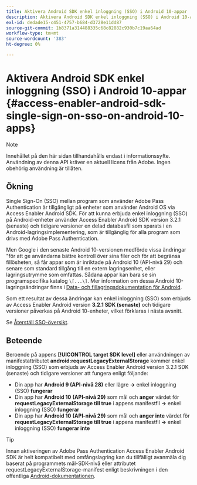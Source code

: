 ```yaml
---
title: Aktivera Android SDK enkel inloggning (SSO) i Android 10-appar
description: Aktivera Android SDK enkel inloggning (SSO) i Android 10-appar
exl-id: dedade15-c451-4757-b684-d3728e11dd87
source-git-commit: 1b8371a314488335c68c82882c930b7c19aa64ad
workflow-type: tm+mt
source-wordcount: '383'
ht-degree: 0%

---
```


# Aktivera Android SDK enkel inloggning (SSO) i Android 10-appar {#access-enabler-android-sdk-single-sign-on-sso-on-android-10-apps}

>[!NOTE]
>
>Innehållet på den här sidan tillhandahålls endast i informationssyfte. Användning av denna API kräver en aktuell licens från Adobe. Ingen obehörig användning är tillåten.

## Ökning

Single Sign-On (SSO) mellan program som använder Adobe Pass Authentication är tillgängligt på enheter som använder Android OS via Access Enabler Android SDK. För att kunna erbjuda enkel inloggning (SSO) på Android-enheter använder Access Enabler Android SDK version 3.2.1 (senaste) och tidigare versioner en delad databasfil som sparats i en Android-lagringsimplementering, som är tillgänglig för alla program som drivs med Adobe Pass Authentication.

Men Google i den senaste Android 10-versionen medförde vissa ändringar &quot;för att ge användarna bättre kontroll över sina filer och för att begränsa fillösheten, så får appar som är inriktade på Android 10 (API-nivå 29) och senare som standard tillgång till en extern lagringsenhet, eller lagringsutrymme som omfattas. Sådana appar kan bara se sin programspecifika katalog `\[...\]`. Mer information om dessa Android 10-lagringsändringar finns i [Data- och fillagringsdokumentation för Android](https://developer.android.com/training/data-storage/files/external-scoped).

Som ett resultat av dessa ändringar kan enkel inloggning (SSO) som erbjuds av Access Enabler Android version **3.2.1 SDK (senaste)** och tidigare versioner påverkas på Android 10-enheter, vilket förklaras i nästa avsnitt.

Se [Återställ SSO-översikt](/help/authentication/roku-sso-overview.md).

## Beteende

Beroende på appens **[!UICONTROL target SDK level]** eller användningen av manifestattributet **android:requestLegacyExternalStorage** kommer enkel inloggning (SSO) som erbjuds av Access Enabler Android version 3.2.1 SDK (senaste) och tidigare versioner att fungera enligt följande:

- Din app har **Android 9 (API-nivå 28)** eller lägre **-\>** enkel inloggning (SSO) **fungerar**
- Din app har **Android 10** **(API-nivå 29)** som mål och **anger** värdet för **requestLegacyExternalStorage till true** i appens manifestfil **-\>** enkel inloggning (SSO) **fungerar**
- Din app har **Android 10** **(API-nivå 29)** som mål och **anger inte** värdet för **requestLegacyExternalStorage till true** i appens manifestfil **-\>** enkel inloggning (SSO) **fungerar inte**


>[!TIP]
>
> Innan aktiveringen av Adobe Pass Authentication Access Enabler Android SDK är helt kompatibelt med omfångslagring kan du tillfälligt avanmäla dig baserat på programmets mål-SDK-nivå eller attributet requestLegacyExternalStorage-manifest enligt beskrivningen i den offentliga [Android-dokumentationen](https://developer.android.com/training/data-storage/files/external-scoped#opt-out-of-scoped-storage).

